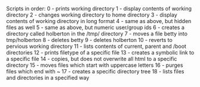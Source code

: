 Scripts in order:
0 - prints working directory
1 - display contents of working directory
2 - changes working directory to home directory
3 - display contents of working directory in long format
4 - same as above, but hidden files as well
5 - same as above, but numeric user/group ids
6 - creates a directory called holberton in the /tmp/ directory
7 - moves a file betty into tmp/holberton
8 - deletes betty
9 - deletes holberton
10 - reverts to pervious working directory
11 - lists contents of current, parent and /boot directories
12 - prints filetype of a specific file
13 - creates a symbolic link to a specific file
14 - copies, but does not overwrite all html to a specific directory
15 - moves files which start with uppercase letters
16 - purges files which end with ~
17 - creates a specific directory tree
18 - lists files and directories in a specified way
